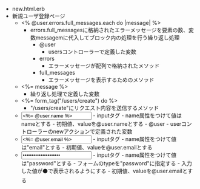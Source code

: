 - new.html.erb
- 新規ユーザ登録ページ
  - <% @user.errors.full_messages.each do |message| %>
    - errors.full_messagesに格納されたエラーメッセージを要素の数、変数messagemに代入してブロック内の処理を行う繰り返し処理
      - @user
        - usersコントローラーで定義した変数
      - errors
        - エラーメッセージが配列で格納されたメソッド
      - full_messages
        - エラーメッセージを表示するためのメソッド
  - <%= message %>
    - 繰り返し処理で定義した変数
  - <%= form_tag("/users/create") do %>
    - "/users/create"にリクエスト内容を送信するメソッド
  - <input name="name" value="<%= @user.name %>">
    - inputタグ
      - name属性をつけて値はnameとする
      - 初期値、valueを@user.nameとする
        - @user
          - userコントローラーのnewアクションで定義された変数
  - <input name="email" value="<%= @user.email %>">
    - inputタグ
      - name属性をつけて値は"email"とする
      - 初期値、valueを@user.emailとする
  - <input name="password" type="password" value="<%= @user.password %>">
    - inputタグ
      - name属性をつけて値は"password"とする
      - フォームのtypeを"password"に指定する
        - 入力した値が⚫️で表示されるようにする
      - 初期値、valueを@user.emailとする